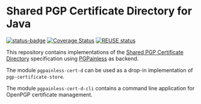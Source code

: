<!--
SPDX-FileCopyrightText: 2022 Paul Schaub <vanitasvitae@fsfe.org>

SPDX-License-Identifier: Apache-2.0
-->
# Shared PGP Certificate Directory for Java

[![status-badge](https://ci.codeberg.org/api/badges/PGPainless/cert-d-pgpainless/status.svg)](https://ci.codeberg.org/PGPainless/cert-d-pgpainless)
[![Coverage Status](https://coveralls.io/repos/github/pgpainless/cert-d-pgpainless/badge.svg?branch=main)](https://coveralls.io/github/pgpainless/cert-d-pgpainless?branch=main)
[![REUSE status](https://api.reuse.software/badge/github.com/pgpainless/cert-d-pgpainless)](https://api.reuse.software/info/github.com/pgpainless/cert-d-pgpainless)

This repository contains implementations of the [Shared PGP Certificate Directory](https://sequoia-pgp.gitlab.io/pgp-cert-d/) specification using [PGPainless](https://pgpainless.org) as backend.

The module `pgpainless-cert-d` can be used as a drop-in implementation of
`pgp-certificate-store`.

The module `pgpainless-cert-d-cli` contains a command line application for
OpenPGP certificate management.
